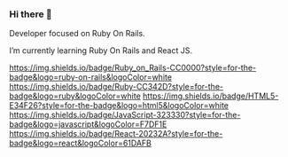 ### Hi there 👋

Developer focused on Ruby On Rails.

I’m currently learning Ruby On Rails and React JS.

https://img.shields.io/badge/Ruby_on_Rails-CC0000?style=for-the-badge&logo=ruby-on-rails&logoColor=white
https://img.shields.io/badge/Ruby-CC342D?style=for-the-badge&logo=ruby&logoColor=white
https://img.shields.io/badge/HTML5-E34F26?style=for-the-badge&logo=html5&logoColor=white
https://img.shields.io/badge/JavaScript-323330?style=for-the-badge&logo=javascript&logoColor=F7DF1E
https://img.shields.io/badge/React-20232A?style=for-the-badge&logo=react&logoColor=61DAFB


